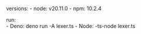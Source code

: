 versions:
    - node: v20.11.0
    - npm: 10.2.4

run:  
    - Deno: deno run -A lexer.ts
    - Node: -ts-node lexer.ts